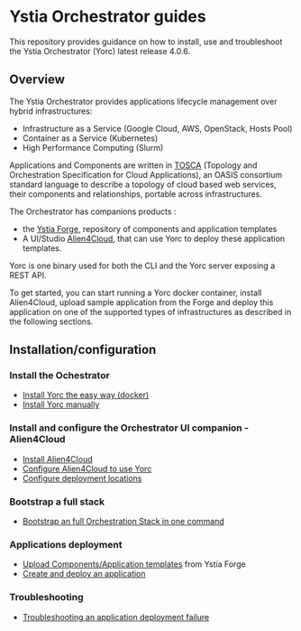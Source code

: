 # Ystia Orchestrator guides

This repository provides guidance on how to install, use and troubleshoot the Ystia Orchestrator (Yorc) latest release 4.0.6.

## Overview

The Ystia Orchestrator provides applications lifecycle management over hybrid infrastructures​:

* Infrastructure as a Service (Google Cloud, AWS, OpenStack, Hosts Pool)​
* Container as a Service (Kubernetes)​
* High Performance Computing (Slurm)

Applications and Components are written in [TOSCA](http://docs.oasis-open.org/tosca/TOSCA-Simple-Profile-YAML/v1.2/TOSCA-Simple-Profile-YAML-v1.2.html)
(Topology and Orchestration Specification for Cloud Applications), an OASIS consortium
standard language  to describe a topology of cloud based web services, their
components and relationships, portable across infrastructures.

The Orchestrator has companions products :

* the [Ystia Forge](https://github.com/ystia/forge/tree/v2.2.0/org/ystia), repository of components and application templates
* A UI/Studio [Alien4Cloud](https://github.com/alien4cloud/alien4cloud/tree/2.2.0), that can use Yorc to deploy these application templates.

Yorc is one binary used for both the CLI and the Yorc server exposing a REST API.

To get started, you can start running a Yorc docker container, install Alien4Cloud,
upload sample application from the Forge and deploy this application on one of the
supported types of infrastructures as described in the following sections.

## Installation/configuration

### Install the Ochestrator

* [Install Yorc the easy way (docker)](docs/install/install_yorc_docker.md)
* [Install Yorc manually](docs/install/install_yorc_manually.md)

### Install and configure the Orchestrator UI companion - Alien4Cloud

* [Install Alien4Cloud](docs/install/install_a4c.md)
* [Configure Alien4Cloud to use Yorc](docs/install/configure_a4c_yorc.md)
* [Configure deployment locations](docs/install/configure_a4c_yorc_locations.md)

### Bootstrap a full stack

* [Bootstrap an full Orchestration Stack in one command](docs/install/bootstrap.md)

### Applications deployment

* [Upload Components/Application templates](docs/applications/upload_from_forge.md) from Ystia Forge
* [Create and deploy an application](docs/applications/create_deploy.md)

### Troubleshooting

* [Troubleshooting an application deployment failure](docs/troubleshooting/troubleshoot-deployment.md)
